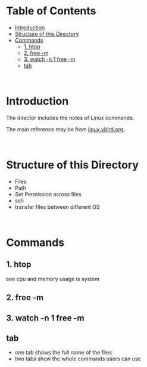 <!-- omit in toc -->
# Table of Contents
- [Introduction](#introduction)
- [Structure of this Directory](#structure-of-this-directory)
- [Commands](#commands)
  - [1. htop](#1-htop)
  - [2. free -m](#2-free--m)
  - [3. watch -n 1 free -m](#3-watch--n-1-free--m)
  - [tab](#tab)

<br />

# Introduction

The director includes the notes of Linux commands.

The main reference may be from [linux.vbird.org ](https://linux.vbird.org/linux_basic/centos7/).

<br />

# Structure of this Directory
* Files
* Path
* Set Permission across files
* ssh
* transfer files between different OS


<br />

# Commands 

## 1. htop
see cpu and memory usage is system

## 2. free -m

## 3. watch -n 1 free -m


## tab
* one tab shows the full name of the files
* two tabs show the whole commands users can use